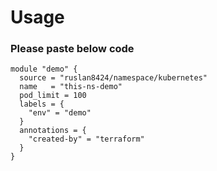 # Usage 

### Please paste below code
```
module "demo" {
  source = "ruslan8424/namespace/kubernetes"
  name   = "this-ns-demo"
  pod_limit = 100
  labels = {
    "env" = "demo"
  }
  annotations = {
    "created-by" = "terraform" 
  }
}

```